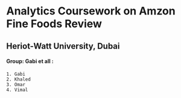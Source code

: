 # Analytics Coursework on Amzon Fine Foods Review
## Heriot-Watt University, Dubai
#### Group: Gabi et all :
    1. Gabi 
    2. Khaled 
    3. Omar 
    4. Vimal  
